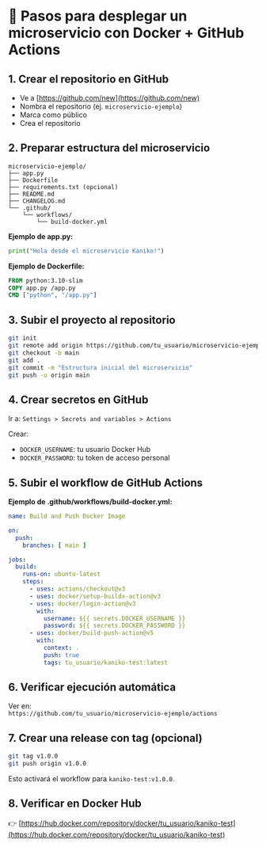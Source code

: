 # 🚀 Pasos para desplegar un microservicio con Docker + GitHub Actions

## 1. Crear el repositorio en GitHub

- Ve a [https://github.com/new](https://github.com/new)
- Nombra el repositorio (ej. `microservicio-ejemplo`)
- Marca como público
- Crea el repositorio

## 2. Preparar estructura del microservicio

```
microservicio-ejemplo/
├── app.py
├── Dockerfile
├── requirements.txt (opcional)
├── README.md
├── CHANGELOG.md
└── .github/
    └── workflows/
        └── build-docker.yml
```

**Ejemplo de app.py:**

```python
print("Hola desde el microservicio Kaniko!")
```

**Ejemplo de Dockerfile:**

```dockerfile
FROM python:3.10-slim
COPY app.py /app.py
CMD ["python", "/app.py"]
```

## 3. Subir el proyecto al repositorio

```bash
git init
git remote add origin https://github.com/tu_usuario/microservicio-ejemplo.git
git checkout -b main
git add .
git commit -m "Estructura inicial del microservicio"
git push -u origin main
```

## 4. Crear secretos en GitHub

Ir a: `Settings > Secrets and variables > Actions`

Crear:

- `DOCKER_USERNAME`: tu usuario Docker Hub
- `DOCKER_PASSWORD`: tu token de acceso personal

## 5. Subir el workflow de GitHub Actions

**Ejemplo de .github/workflows/build-docker.yml:**

```yaml
name: Build and Push Docker Image

on:
  push:
    branches: [ main ]

jobs:
  build:
    runs-on: ubuntu-latest
    steps:
      - uses: actions/checkout@v3
      - uses: docker/setup-buildx-action@v3
      - uses: docker/login-action@v3
        with:
          username: ${{ secrets.DOCKER_USERNAME }}
          password: ${{ secrets.DOCKER_PASSWORD }}
      - uses: docker/build-push-action@v5
        with:
          context: .
          push: true
          tags: tu_usuario/kaniko-test:latest
```

## 6. Verificar ejecución automática

Ver en:  
`https://github.com/tu_usuario/microservicio-ejemplo/actions`

## 7. Crear una release con tag (opcional)

```bash
git tag v1.0.0
git push origin v1.0.0
```

Esto activará el workflow para `kaniko-test:v1.0.0`.

## 8. Verificar en Docker Hub

👉 [https://hub.docker.com/repository/docker/tu_usuario/kaniko-test](https://hub.docker.com/repository/docker/tu_usuario/kaniko-test)
